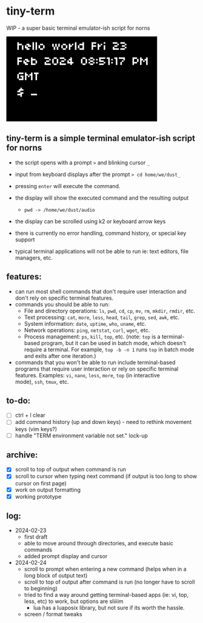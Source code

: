 # tiny-term
 WIP - a super basic terminal emulator-ish script for norns
 
![screenshot of script running](screenshot.png)

## tiny-term is a simple terminal emulator-ish script for norns 
- the script opens with a prompt `>` and blinking cursor `_`
- input from keyboard displays after the prompt `> cd home/we/dust_`
- pressing `enter` will  execute the command.
- the display will show the executed command and the resulting output
    - `pwd -> /home/we/dust/audio`
- the display can be scrolled using k2 or keyboard arrow keys
	
- there is currently no error handling, command history, or special key support
- typical terminal applications will not be able to run ie: text editors, file managers, etc. 

## features:
- can run most shell commands that don't require user interaction and don't rely on specific terminal features.
- commands you should be able to run:
	- File and directory operations: `ls`, `pwd`, `cd`, `cp`, `mv`, `rm`, `mkdir`, `rmdir`, etc.
	- Text processing: `cat`, `more`, `less`, `head`, `tail`, `grep`, `sed`, `awk`, etc.
	- System information: `date`, `uptime`, `who`, `uname`, etc.
	- Network operations: `ping`, `netstat`, `curl`, `wget`, etc.
	- Process management: `ps`, `kill`, `top`, etc. (note: `top` is a terminal-based program, but it can be used in batch mode, which doesn't require a terminal. For example, `top -b -n 1` runs `top` in batch mode and exits after one iteration.)
- commands that you won't be able to run include terminal-based programs that require user interaction or rely on specific terminal features. Examples: `vi`, `nano`, `less`, `more`, `top` (in interactive mode), `ssh`, `tmux`, etc.

## to-do:
- [ ] ctrl + l clear
- [ ] add command history (up and down keys) - need to rethink movement keys (vim keys?)
- [ ] handle "TERM environment variable not set." lock-up

## archive: 
- [x] scroll to top of output when command is run
- [x] scroll to cursor when typing next command (if output is too long to show cursor on first page)
- [x] work on output formatting
- [x] working prototype

## log:
- 2024-02-23
    - first draft
    - able to move around through directories, and execute basic commands
    - added prompt display and cursor
- 2024-02-24
    - scroll to prompt when entering a new command (helps when in a long block of output text)
    - scroll to top of output after command is run (no longer have to scroll to beginning)
    - tried to find a way around getting terminal-based apps (ie: vi, top, less, etc) to work, but options are sliiiim
        - lua has a luaposix library, but not sure if its worth the hassle.
    - screen / format tweaks
